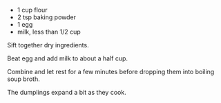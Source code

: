 - 1 cup flour
- 2 tsp baking powder
- 1 egg
- milk, less than 1/2 cup

Sift together dry ingredients.

Beat egg and add milk to about a half cup.

Combine and let rest for a few minutes
before dropping them into boiling soup broth.

The dumplings expand a bit as they cook.
